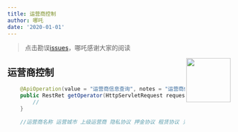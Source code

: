 ```yaml
---
title: 运营商控制
author: 哪吒
date: '2020-01-01'
---
```


> 点击勘误[issues](https://github.com/webVueBlog/JavaPlusDoc/issues)，哪吒感谢大家的阅读

<img align="right" width="100" src="https://cdn.jsdelivr.net/gh/YunYouJun/yun/images/yun-alpha-compressed.png">

## 运营商控制

```java
    @ApiOperation(value = "运营商信息查询", notes = "运营商信息查询")
    public RestRet getOperator(HttpServletRequest request) throws Exception {
        //
    }
    
    //运营商名称 运营城市 上级运营商 隐私协议 押金协议 租赁协议 关于我们
```








